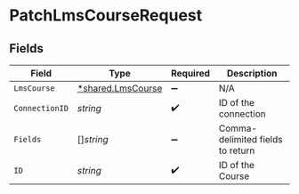 # PatchLmsCourseRequest


## Fields

| Field                                                        | Type                                                         | Required                                                     | Description                                                  |
| ------------------------------------------------------------ | ------------------------------------------------------------ | ------------------------------------------------------------ | ------------------------------------------------------------ |
| `LmsCourse`                                                  | [*shared.LmsCourse](../../../pkg/models/shared/lmscourse.md) | :heavy_minus_sign:                                           | N/A                                                          |
| `ConnectionID`                                               | *string*                                                     | :heavy_check_mark:                                           | ID of the connection                                         |
| `Fields`                                                     | []*string*                                                   | :heavy_minus_sign:                                           | Comma-delimited fields to return                             |
| `ID`                                                         | *string*                                                     | :heavy_check_mark:                                           | ID of the Course                                             |